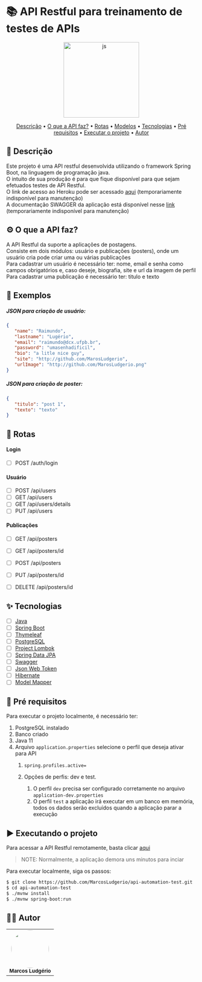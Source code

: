 # :books: API Restful para treinamento de testes de APIs
<div align="center" display="flex" style="justify-content:flex-start;">
      <img align="center" alt="js" height="200" width="200" src="https://cdn.jsdelivr.net/gh/devicons/devicon/icons/java/java-original-wordmark.svg" />
</div>

<p align="center">
 <a href="#desc">Descrição</a> •
 <a href="#about">O que a API faz?</a> •
 <a href="#rotas">Rotas</a> •
 <a href="#exemplos">Modelos</a> •
 <a href="#tecnologias">Tecnologias</a> • 
 <a href="#prerequisitos">Pré requisitos</a> • 
 <a href="#executando">Executar o projeto</a> • 
 <a href="#autor">Autor</a>
</p>

<div id="desc"/>

## 📝 Descrição
Este projeto é uma API restful desenvolvida utilizando o framework Spring Boot, na linguagem de programação java. <br>
O intuito de sua produção é para que fique disponível para que sejam efetuados testes de API Restful. <br>
O link de acesso ao Heroku pode ser acessado [aqui](https://api-course-test-automatized.herokuapp.com) (temporariamente indisponível para manutenção) <br>
A documentação SWAGGER da aplicação está disponível nesse [link](https://api-course-test-automatized.herokuapp.com/swagger-ui.html) (temporariamente indisponível para manutenção)

<div id="about"/>

## ⚙️ O que a API faz?
A API Restful da suporte a aplicações de postagens. <br>
Consiste em dois módulos: usuário e publicações (posters), onde um usuário cria pode criar uma ou várias publicações <br>
Para cadastrar um usuário é necessário ter: nome, email e senha como campos obrigatórios e, caso deseje, biografia, site e url da imagem de perfil<br>
Para cadastrar uma publicação é necessário ter: titulo e texto <br>

<div id="exemplos"/>

## 📑 Exemplos
##### JSON para criação de usuário: <br>
```json
{
   "name": "Raimundo",
   "lastname": "Lugério",
   "email": "raimundo@dcx.ufpb.br",
   "password": "umasenhadificil",
   "bio": "a litle nice guy",
   "site": "http://github.com/MarosLudgerio",
   "urlImage": "http://github.com/MarosLudgerio.png"
}
```

##### JSON para criação de poster: <br>
```json
{
   "titulo": "post 1",
   "texto": "texto"
}
```

<div id="rotas" />

## :busstop: Rotas
#### Login
- [ ] POST /auth/login
#### Usuário
- [ ] POST /api/users
- [ ] GET /api/users
- [ ] GET /api/users/details
- [ ] PUT /api/users
#### Publicações
- [ ] GET /api/posters
- [ ] GET /api/posters/id
- [ ] POST /api/posters
- [ ] PUT /api/posters/id
- [ ] DELETE /api/posters/id


<div id="tecnologias"/>

## ✨ Tecnologias

-   [ ] [Java](https://www.java.com/pt-BR/)
-   [ ] [Spring Boot](https://spring.io/)
-   [ ] [Thymeleaf](https://www.thymeleaf.org/)
-   [ ] [PostgreSQL](https://www.postgresql.org/)
-   [ ] [Project Lombok](https://projectlombok.org/)
-   [ ] [Spring Data JPA](https://spring.io/projects/spring-data-jpa)
-   [ ] [Swagger](https://swagger.io/)
-   [ ] [Json Web Token](https://jwt.io/)
-   [ ] [Hibernate](https://hibernate.org/)
-   [ ] [Model Mapper](http://modelmapper.org/)

<div id="prerequisitos"/>

## 📑 Pré requisitos

Para executar o projeto localmente, é necessário ter:
1. PostgreSQL instalado
2. Banco criado
3. Java 11
4. Arquivo `application.properties` selecione o perfil que deseja ativar para API
   1. `spring.profiles.active=` 

   2. Opções de perfis: dev e test.
      1. O perfil `dev` precisa ser configurado corretamente no arquivo `application-dev.properties`
      2. O perfil `test` a aplicação irá executar em um banco em memória, todos os dados serão excluídos quando a aplicação parar a execução
 

<div id="executando" />

## ▶️ Executando o projeto

Para acessar a API Restful remotamente, basta clicar [aqui](https://api-course-test-automatized.herokuapp.com) <br>
> NOTE: Normalmente, a aplicação demora uns minutos para inciar

Para executar localmente, siga os passos:
```sh
$ git clone https://github.com/MarcosLudgerio/api-automation-test.git
$ cd api-automation-test
$ ./mvnw install
$ ./mvnw spring-boot:run
```

<div id="autor" />

## 👩‍💻 Autor 

<table>
   <tr>
     <td align="center">
        <a href="https://github.com/MarcosLudgerio">
         <img style="border-radius: 50%;" src="https://avatars0.githubusercontent.com/u/43012976?s=460&u=1163c04d9f35b577063b3f6550ae520c4dd2f866&v=4" width="100px;" alt=""/>
        </a>
        <br/><sub><b>Marcos Ludgério</b></sub>
     </td>
   </tr>
</table>
